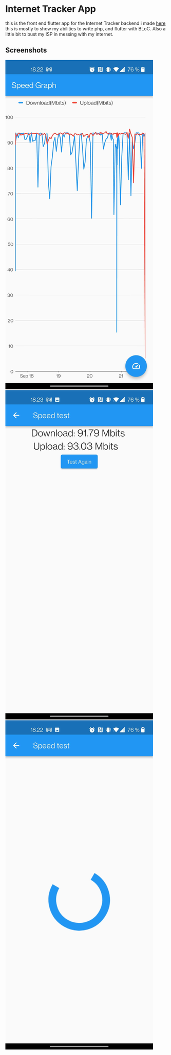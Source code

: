# Internet Tracker App
this is the front end flutter app for the Internet Tracker backend i made [here](https://github.com/fred441a/internet-tracker)
this is mostly to show my abilities to write php, and flutter with BLoC.
Also a little bit to bust my ISP in messing with my internet.

## Screenshots
![Speed graph of 3 days](https://raw.githubusercontent.com/fred441a/internet_tracker_app/master/Screenshots/Screenshot1.jpg)
![Speed test results](https://raw.githubusercontent.com/fred441a/internet_tracker_app/master/Screenshots/Screenshot2.jpg)
![Loading while doing a speed test](https://raw.githubusercontent.com/fred441a/internet_tracker_app/master/Screenshots/Screenshot3.jpg)


